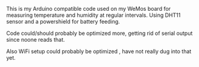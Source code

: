 This is my Arduino compatible code used on my WeMos board for measuring temperature and humidity at regular intervals. Using DHT11 sensor and a powershield for battery feeding. 

Code could/should probably be optimized more, getting rid of serial output since noone reads that.

Also WiFi setup could probably be optimized , have not really dug into that yet.
